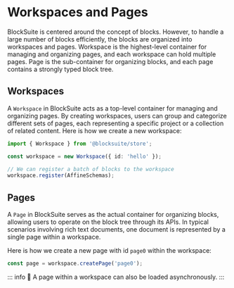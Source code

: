 # Workspaces and Pages

BlockSuite is centered around the concept of blocks. However, to handle a large number of blocks efficiently, the blocks are organized into workspaces and pages. Workspace is the highest-level container for managing and organizing pages, and each workspace can hold multiple pages. Page is the sub-container for organizing blocks, and each page contains a strongly typed block tree.

## Workspaces

A `Workspace` in BlockSuite acts as a top-level container for managing and organizing pages. By creating workspaces, users can group and categorize different sets of pages, each representing a specific project or a collection of related content. Here is how we create a new workspace:

```ts
import { Workspace } from '@blocksuite/store';

const workspace = new Workspace({ id: 'hello' });

// We can register a batch of blocks to the workspace
workspace.register(AffineSchemas);
```

## Pages

A `Page` in BlockSuite serves as the actual container for organizing blocks, allowing users to operate on the block tree through its APIs. In typical scenarios involving rich text documents, one document is represented by a single page within a workspace.

Here is how we create a new page with id `page0` within the workspace:

```ts
const page = workspace.createPage('page0');
```

::: info
🚧 A page within a workspace can also be loaded asynchronously.
:::
